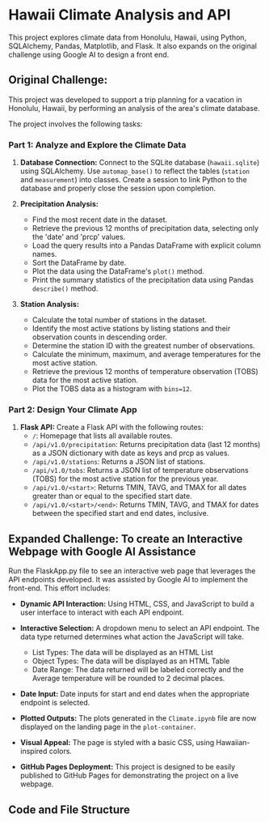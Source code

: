 # Hawaii Climate Analysis and API

This project explores climate data from Honolulu, Hawaii, using Python, SQLAlchemy, Pandas, Matplotlib, and Flask. It also expands on the original challenge using Google AI to design a front end.

## Original Challenge:

This project was developed to support a trip planning for a vacation in Honolulu, Hawaii, by performing an analysis of the area's climate database.

The project involves the following tasks:

### Part 1: Analyze and Explore the Climate Data

1.  **Database Connection:** Connect to the SQLite database (`hawaii.sqlite`) using SQLAlchemy. Use `automap_base()` to reflect the tables (`station` and `measurement`) into classes. Create a session to link Python to the database and properly close the session upon completion.

2.  **Precipitation Analysis:**
    *   Find the most recent date in the dataset.
    *   Retrieve the previous 12 months of precipitation data, selecting only the 'date' and 'prcp' values.
    *   Load the query results into a Pandas DataFrame with explicit column names.
    *   Sort the DataFrame by date.
    *   Plot the data using the DataFrame's `plot()` method.
    *   Print the summary statistics of the precipitation data using Pandas `describe()` method.

3.  **Station Analysis:**
    *   Calculate the total number of stations in the dataset.
    *   Identify the most active stations by listing stations and their observation counts in descending order.
    *   Determine the station ID with the greatest number of observations.
    *   Calculate the minimum, maximum, and average temperatures for the most active station.
    *   Retrieve the previous 12 months of temperature observation (TOBS) data for the most active station.
    *   Plot the TOBS data as a histogram with `bins=12`.

### Part 2: Design Your Climate App

1.  **Flask API:** Create a Flask API with the following routes:
    *   `/`: Homepage that lists all available routes.
    *   `/api/v1.0/precipitation`: Returns precipitation data (last 12 months) as a JSON dictionary with date as keys and prcp as values.
    *   `/api/v1.0/stations`: Returns a JSON list of stations.
    *   `/api/v1.0/tobs`: Returns a JSON list of temperature observations (TOBS) for the most active station for the previous year.
    *   `/api/v1.0/<start>`: Returns TMIN, TAVG, and TMAX for all dates greater than or equal to the specified start date.
    *   `/api/v1.0/<start>/<end>`: Returns TMIN, TAVG, and TMAX for dates between the specified start and end dates, inclusive.

## Expanded Challenge: To create an Interactive Webpage with Google AI Assistance

 Run the FlaskApp.py file to see an interactive web page that leverages the API endpoints developed. It was assisted by Google AI to implement the front-end. This effort includes:

*   **Dynamic API Interaction:** Using HTML, CSS, and JavaScript to build a user interface to interact with each API endpoint.

*   **Interactive Selection:** A dropdown menu to select an API endpoint. The data type returned determines what action the JavaScript will take.
     *   List Types: The data will be displayed as an HTML List
     *   Object Types: The data will be displayed as an HTML Table
     *   Date Range: The data returned will be labeled correctly and the Average temperature will be rounded to 2 decimal places.

*   **Date Input:** Date inputs for start and end dates when the appropriate endpoint is selected.

*   **Plotted Outputs:** The plots generated in the `Climate.ipynb` file are now displayed on the landing page in the `plot-container`.

*   **Visual Appeal:**  The page is styled with a basic CSS, using Hawaiian-inspired colors.

*   **GitHub Pages Deployment:** This project is designed to be easily published to GitHub Pages for demonstrating the project on a live webpage.

## Code and File Structure